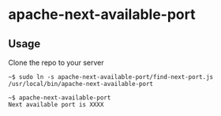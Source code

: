 # apache-next-available-port

## Usage

Clone the repo to your server

```
~$ sudo ln -s apache-next-available-port/find-next-port.js /usr/local/bin/apache-next-available-port

~$ apache-next-available-port
Next available port is XXXX
```
